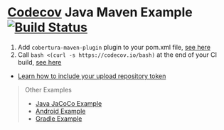 [Codecov][0] Java Maven Example [![Build Status](https://travis-ci.org/Jimver/example-java-maven.svg?branch=master)](https://travis-ci.org/Jimver/example-java-maven)
===============================

1. Add `cobertura-maven-plugin` plugin to your pom.xml file, [see here](https://github.com/codecov/example-java-maven/blob/master/pom.xml#L47-L58)
2. Call `bash <(curl -s https://codecov.io/bash)` at the end of your CI build, [see here](https://github.com/codecov/example-java-maven/blob/master/.travis.yml#L7)
  - [Learn how to include your upload repository token][5]

> Other Examples
> - [Java JaCoCo Example][1]
> - [Android Example][3]
> - [Gradle Example][2]



[0]: https://codecov.io/
[1]: https://github.com/codecov/example-java
[2]: https://github.com/codecov/example-gradle
[3]: https://github.com/codecov/example-android
[5]: http://docs.codecov.io/docs/about-the-codecov-bash-uploader#section-upload-token
